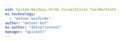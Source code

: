 ```yaml
---
uid: System.Windows.Forms.VisualStyles.ToolBarState
ms.technology: 
  - "dotnet-winforms"
author: "dotnet-bot"
ms.author: "dotnetcontent"
manager: "wpickett"
---
```

